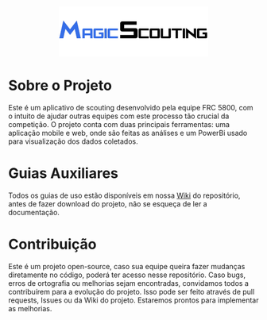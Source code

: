<div align="center">
<picture >
  <source media="(prefers-color-scheme: dark)" width="50%" srcset="https://github.com/FRC5800/MagicScouting/blob/master/Images/logo-dark.png">
  <source media="(prefers-color-scheme: light)" width="50%" srcset="https://github.com/FRC5800/MagicScouting/blob/master/Images/logo.png">
  <img alt="MagicScouting Logo" src="https://github.com/FRC5800/MagicScouting/blob/master/Images/logo.png">
</picture>
</div>

# Sobre o Projeto

Este é um aplicativo de scouting desenvolvido pela equipe FRC 5800, com o intuito de ajudar outras equipes com este processo tão crucial da competição. O projeto conta com duas principais ferramentas: uma aplicação mobile e web, onde são feitas as análises e um PowerBi usado para visualização dos dados coletados.

# Guias Auxiliares

Todos os guias de uso estão disponíveis em nossa [Wiki]() do repositório, antes de fazer download do projeto, não se esqueça de ler a documentação.

# Contribuição

Este é um projeto open-source, caso sua equipe queira fazer mudanças diretamente no código, poderá ter acesso nesse repositório. Caso bugs, erros de ortografia ou melhorias sejam encontradas, convidamos todos a contribuírem para a evolução do projeto. Isso pode ser feito através de pull requests, Issues ou da Wiki do projeto. Estaremos prontos para implementar as melhorias.
